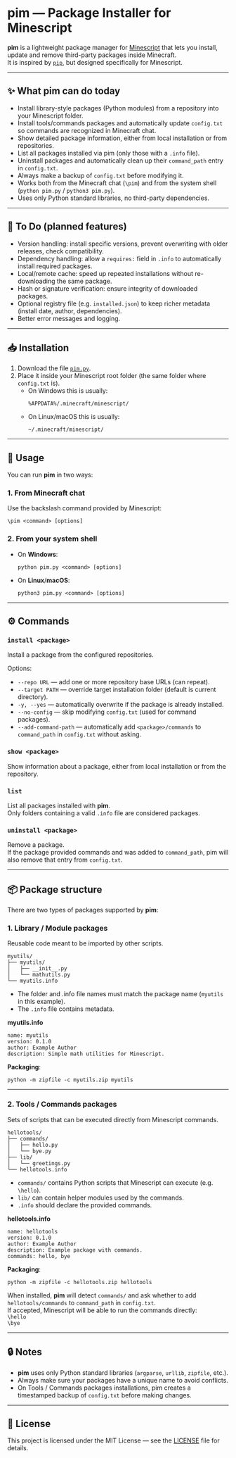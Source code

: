 # pim — Package Installer for Minescript

**pim** is a lightweight package manager for [Minescript](https://github.com/maxuser0/minescript) that lets you install, update and remove third-party packages inside Minecraft.  
It is inspired by [`pip`](https://pypi.org/project/pip/), but designed specifically for Minescript.

---

## ✨ What pim can do today

- Install library-style packages (Python modules) from a repository into your Minescript folder.  
- Install tools/commands packages and automatically update `config.txt` so commands are recognized in Minecraft chat.  
- Show detailed package information, either from local installation or from repositories.  
- List all packages installed via pim (only those with a `.info` file).  
- Uninstall packages and automatically clean up their `command_path` entry in `config.txt`.  
- Always make a backup of `config.txt` before modifying it.  
- Works both from the Minecraft chat (`\pim`) and from the system shell (`python pim.py` / `python3 pim.py`).  
- Uses only Python standard libraries, no third-party dependencies.

---

## 📝 To Do (planned features)

- Version handling: install specific versions, prevent overwriting with older releases, check compatibility.  
- Dependency handling: allow a `requires:` field in `.info` to automatically install required packages.  
- Local/remote cache: speed up repeated installations without re-downloading the same package.  
- Hash or signature verification: ensure integrity of downloaded packages.  
- Optional registry file (e.g. `installed.json`) to keep richer metadata (install date, author, dependencies).  
- Better error messages and logging.  

---

## 📥 Installation

1. Download the file [`pim.py`](./pim.py).  
2. Place it inside your Minescript root folder (the same folder where `config.txt` is).  
   - On Windows this is usually:  
     ```
     %APPDATA%/.minecraft/minescript/
     ```
   - On Linux/macOS this is usually:  
     ```
     ~/.minecraft/minescript/
     ```

---

## 🚀 Usage

You can run **pim** in two ways:

### 1. From Minecraft chat
Use the backslash command provided by Minescript:
```
\pim <command> [options]
```

### 2. From your system shell
- On **Windows**:
  ```
  python pim.py <command> [options]
  ```
- On **Linux**/**macOS**:
  ```
  python3 pim.py <command> [options]
  ```

---

## ⚙️ Commands

### `install <package>`
Install a package from the configured repositories.

Options:
- `--repo URL` — add one or more repository base URLs (can repeat).
- `--target PATH` — override target installation folder (default is current directory).
- `-y, --yes` — automatically overwrite if the package is already installed.
- `--no-config` — skip modifying `config.txt` (used for command packages).
- `--add-command-path` — automatically add `<package>/commands` to `command_path` in `config.txt` without asking.

### `show <package>`
Show information about a package, either from local installation or from the repository.

### `list`
List all packages installed with **pim**.  
Only folders containing a valid `.info` file are considered packages.

### `uninstall <package>`
Remove a package.  
If the package provided commands and was added to `command_path`, pim will also remove that entry from `config.txt`.

---

## 📦 Package structure

There are two types of packages supported by **pim**:

### 1. Library / Module packages
Reusable code meant to be imported by other scripts.

```
myutils/
├── myutils/
│   ├── __init__.py
│   └── mathutils.py
└── myutils.info
```

- The folder and .info file names must match the package name (`myutils` in this example).
- The `.info` file contains metadata.

**myutils.info**
```
name: myutils
version: 0.1.0
author: Example Author
description: Simple math utilities for Minescript.
```

**Packaging**:
```
python -m zipfile -c myutils.zip myutils
```

---

### 2. Tools / Commands packages
Sets of scripts that can be executed directly from Minescript commands.

```
hellotools/
├── commands/
│   ├── hello.py
│   └── bye.py
├── lib/
│   └── greetings.py
└── hellotools.info
```

- `commands/` contains Python scripts that Minescript can execute (e.g. `\hello`).
- `lib/` can contain helper modules used by the commands.
- `.info` should declare the provided commands.

**hellotools.info**
```
name: hellotools
version: 0.1.0
author: Example Author
description: Example package with commands.
commands: hello, bye
```

**Packaging**:
```
python -m zipfile -c hellotools.zip hellotools
```

When installed, **pim** will detect `commands/` and ask whether to add `hellotools/commands` to `command_path` in `config.txt`.  
If accepted, Minescript will be able to run the commands directly: \
`\hello` \
`\bye`

---

## 🔒 Notes

- **pim** uses only Python standard libraries (`argparse`, `urllib`, `zipfile`, etc.).
- Always make sure your packages have a unique name to avoid conflicts.
- On Tools / Commands packages installations, pim creates a timestamped backup of `config.txt` before making changes.

---

## 📜 License

This project is licensed under the MIT License — see the [LICENSE](LICENSE) file for details.
